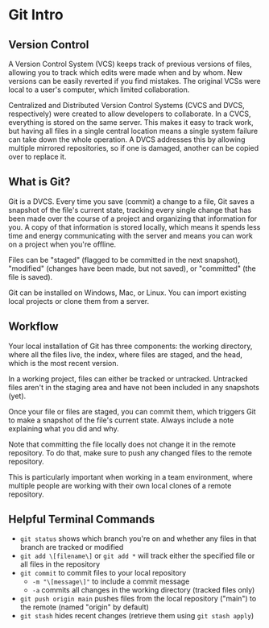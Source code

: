 # Git Intro

## Version Control

A Version Control System (VCS) keeps track of previous versions of files, allowing you to track which edits were made when and by whom. New versions can be easily reverted if you find mistakes. The original VCSs were local to a user's computer, which limited collaboration. 

Centralized and Distributed Version Control Systems (CVCS and DVCS, respectively) were created to allow developers to collaborate. In a CVCS, everything is stored on the same server. This makes it easy to track work, but having all files in a single central location means a single system failure can take down the whole operation. A DVCS addresses this by allowing multiple mirrored repositories, so if one is damaged, another can be copied over to replace it.

## What is Git?

Git is a DVCS. Every time you save (commit) a change to a file, Git saves a snapshot of the file's current state, tracking every single change that has been made over the course of a project and organizing that information for you. A copy of that information is stored locally, which means it spends less time and energy communicating with the server and means you can work on a project when you're offline.

Files can be "staged" (flagged to be committed in the next snapshot), "modified" (changes have been made, but not saved), or "committed" (the file is saved).

Git can be installed on Windows, Mac, or Linux. You can import existing local projects or clone them from a server.

## Workflow

Your local installation of Git has three components: the working directory, where all the files live, the index, where files are staged, and the head, which is the most recent version. 

In a working project, files can either be tracked or untracked. Untracked files aren't in the staging area and have not been included in any snapshots (yet). 

Once your file or files are staged, you can commit them, which triggers Git to make a snapshot of the file's current state. Always include a note explaining what you did and why. 

Note that committing the file locally does not change it in the remote repository. To do that, make sure to push any changed files to the remote repository.

This is particularly important when working in a team environment, where multiple people are working with their own local clones of a remote repository.

## Helpful Terminal Commands

- `git status` shows which branch you're on and whether any files in that branch are tracked or modified
- `git add \[filename\]` or `git add *` will track either the specified file or all files in the repository
- `git commit` to commit files to your local repository
    - `-m "\[message\]"` to include a commit message
    - `-a` commits all changes in the working directory (tracked files only)
- `git push origin main` pushes files from the local repository ("main") to the remote (named "origin" by default)
- `git stash` hides recent changes (retrieve them using `git stash apply`)
